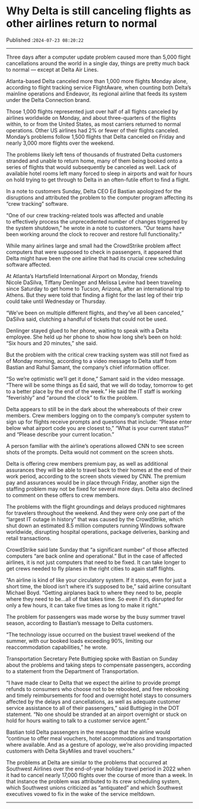 # Why Delta is still canceling flights as other airlines return to normal

Published :`2024-07-23 08:20:22`

---

Three days after a computer update problem caused more than 5,000 flight cancellations around the world in a single day, things are pretty much back to normal — except at Delta Air Lines.

Atlanta-based Delta canceled more than 1,000 more flights Monday alone, according to flight tracking service FlightAware, when counting both Delta’s mainline operations and Endeavor, its regional airline that feeds its system under the Delta Connection brand.

Those 1,000 flights represented just over half of all flights canceled by airlines worldwide on Monday, and about three-quarters of the flights within, to or from the United States, as most carriers returned to normal operations. Other US airlines had 2% or fewer of their flights canceled. Monday’s problems follow 1,500 flights that Delta canceled on Friday and nearly 3,000 more flights over the weekend.

The problems likely left tens of thousands of frustrated Delta customers stranded and unable to return home, many of them being booked onto a series of flights that would subsequently be canceled as well. Lack of available hotel rooms left many forced to sleep in airports and wait for hours on hold trying to get through to Delta in an often-futile effort to find a flight.

In a note to customers Sunday, Delta CEO Ed Bastian apologized for the disruptions and attributed the problem to the computer program affecting its “crew tracking” software.

“One of our crew tracking-related tools was affected and unable to effectively process the unprecedented number of changes triggered by the system shutdown,” he wrote in a note to customers. “Our teams have been working around the clock to recover and restore full functionality.”

While many airlines large and small had the CrowdStrike problem affect computers that were supposed to check in passengers, it appeared that Delta might have been the one airline that had its crucial crew scheduling software affected.

At Atlanta’s Hartsfield International Airport on Monday, friends Nicole DaSilva, Tiffany Denlinger and Melissa Levine had been traveling since Saturday to get home to Tucson, Arizona, after an international trip to Athens. But they were told that finding a flight for the last leg of their trip could take until Wednesday or Thursday.

“We’ve been on multiple different flights, and they’ve all been canceled,” DaSilva said, clutching a handful of tickets that could not be used.

Denlinger stayed glued to her phone, waiting to speak with a Delta employee. She held up her phone to show how long she’s been on hold: “Six hours and 20 minutes,” she said.

But the problem with the critical crew tracking system was still not fixed as of Monday morning, according to a video message to Delta staff from Bastian and Rahul Samant, the company’s chief information officer.

“So we’re optimistic we’ll get it done,” Samant said in the video message. “There will be some things as Ed said, that we will do today, tomorrow to get to a better place by the end of the week.” He said the IT staff is working “feverishly” and “around the clock” to fix the problem.

Delta appears to still be in the dark about the whereabouts of their crew members. Crew members logging on to the company’s computer system to sign up for flights receive prompts and questions that include: “Please enter below what airport code you are closest to,” “What is your current status?” and “Please describe your current location.”

A person familiar with the airline’s operations allowed CNN to see screen shots of the prompts. Delta would not comment on the screen shots.

Delta is offering crew members premium pay, as well as additional assurances they will be able to travel back to their homes at the end of their work period, according to the screen shots viewed by CNN. The premium pay and assurances would be in place through Friday, another sign the staffing problem may not be fixed for several more days. Delta also declined to comment on these offers to crew members.

The problems with the flight groundings and delays produced nightmares for travelers throughout the weekend. And they were only one part of the “largest IT outage in history” that was caused by the CrowdStrike, which shut down an estimated 8.5 million computers running Windows software worldwide, disrupting hospital operations, package deliveries, banking and retail transactions.

CrowdStrike said late Sunday that “a significant number” of those affected computers “are back online and operational.” But in the case of affected airlines, it is not just computers that need to be fixed. It can take longer to get crews needed to fly planes in the right cities to again staff flights.

“An airline is kind of like your circulatory system. If it stops, even for just a short time, the blood isn’t where it’s supposed to be,” said airline consultant Michael Boyd. “Getting airplanes back to where they need to be, people where they need to be…all of that takes time. So even if it’s disrupted for only a few hours, it can take five times as long to make it right.”

The problem for passengers was made worse by the busy summer travel season, according to Bastian’s message to Delta customers.

“The technology issue occurred on the busiest travel weekend of the summer, with our booked loads exceeding 90%, limiting our reaccommodation capabilities,” he wrote.

Transportation Secretary Pete Buttigieg spoke with Bastian on Sunday about the problems and taking steps to compensate passengers, according to a statement from the Department of Transportation.

“I have made clear to Delta that we expect the airline to provide prompt refunds to consumers who choose not to be rebooked, and free rebooking and timely reimbursements for food and overnight hotel stays to consumers affected by the delays and cancellations, as well as adequate customer service assistance to all of their passengers,” said Buttigieg in the DOT statement. “No one should be stranded at an airport overnight or stuck on hold for hours waiting to talk to a customer service agent.”

Bastian told Delta passengers in the message that the airline would “continue to offer meal vouchers, hotel accommodations and transportation where available. And as a gesture of apology, we’re also providing impacted customers with Delta SkyMiles and travel vouchers.”

The problems at Delta are similar to the problems that occurred at Southwest Airlines over the end-of-year holiday travel period in 2022 when it had to cancel nearly 17,000 flights over the course of more than a week. In that instance the problem was attributed to its crew scheduling system, which Southwest unions criticized as “antiquated” and which Southwest executives vowed to fix in the wake of the service meltdown.

---

